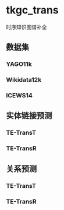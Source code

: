 # tkgc_trans
时序知识图谱补全
## 数据集
### YAGO11k
### Wikidata12k
### ICEWS14 
## 实体链接预测
### TE-TransT 

### TE-TransR

## 关系预测

### TE-TransT 

### TE-TransR
